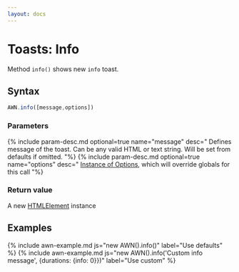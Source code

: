 ```yaml
---
layout: docs
---
```


# Toasts: Info
Method `info()` shows new `info` toast.


## Syntax
```javascript
AWN.info([message,options])
```
### Parameters
{% include param-desc.md optional=true name="message" desc="
  Defines message of the toast. Can be any valid HTML or text string. Will be set from defaults if omitted.
"%}
{% include param-desc.md optional=true name="options" desc="
  [Instance of Options](/docs/customization/), which will override globals for this call
"%}

### Return value
A new [HTMLElement](https://developer.mozilla.org/en-US/docs/Web/API/HTMLElement) instance


## Examples

{% include awn-example.md js="new AWN().info()" label="Use defaults" %}
{% include awn-example.md js="new AWN().info('Custom info message', {durations: {info: 0}})" label="Use custom" %}
